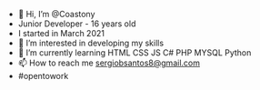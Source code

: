- 👋 Hi, I’m @Coastony
- Junior Developer - 16 years old
- I started in March 2021
- 👀 I’m interested in developing my skills
- 🌱 I’m currently learning HTML CSS JS C# PHP MYSQL Python
- 📫 How to reach me sergiobsantos8@gmail.com
- #opentowork
